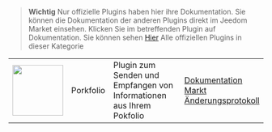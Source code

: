 
>**Wichtig**
>Nur offizielle Plugins haben hier ihre Dokumentation. Sie können die Dokumentation der anderen Plugins direkt im Jeedom Market einsehen. Klicken Sie im betreffenden Plugin auf Dokumentation.
>Sie können sehen [Hier](https://market.jeedom.com/index.php?v=d&p=market&type=plugin&categorie=finance) Alle offiziellen Plugins in dieser Kategorie


| | | | |
|--- | --- | --- | ---|
|<img src="porkfolio/porkfolio_icon.png" class="pluginLogo" width="100" />|Porkfolio|Plugin zum Senden und Empfangen von Informationen aus Ihrem Pokfolio|[Dokumentation](porkfolio/index.md)<br/>[Markt](https://market.jeedom.com/index.php?v=d&p=market_display&id=1503)<br/>[Änderungsprotokoll](porkfolio/changelog.md)|
